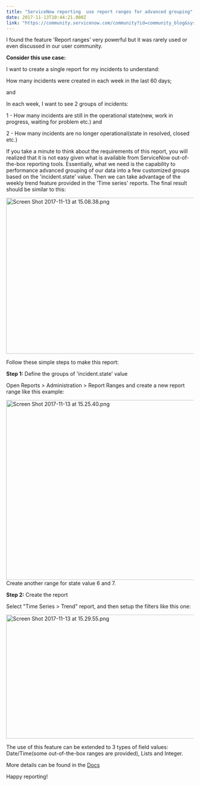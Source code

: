 ```yaml
---
title: "ServiceNow reporting  use report ranges for advanced grouping"
date: 2017-11-13T10:44:21.000Z
link: "https://community.servicenow.com/community?id=community_blog&sys_id=b11e226ddbd0dbc01dcaf3231f961988"
---
```

<p>I found the feature 'Report ranges' very powerful but it was rarely used or even discussed in our user community.</p><p></p><p><strong>Consider this use case:</strong></p><p></p><p>I want to create a single report for my incidents to understand:</p><p>How many incidents were created in each week in the last 60 days;</p><p>and</p><p>In each week, I want to see 2 groups of incidents:</p><p>1 - How many incidents are still in the operational state(new, work in progress, waiting for problem etc.) and</p><p>2 - How many incidents are no longer operational(state in resolved, closed etc.)</p><p></p><p>If you take a minute to think about the requirements of this report, you will realized that it is not easy given what is available from ServiceNow out-of-the-box reporting tools. Essentially, what we need is the capability to performance advanced grouping of our data into a few customized groups based on the 'incident.state' value. Then we can take advantage of the weekly trend feature provided in the 'Time series' reports. The final result should be similar to this:</p><p><img   alt="Screen Shot 2017-11-13 at 15.08.38.png" class="image-1 jive-image" height="418" src="69ba3379db545fc068c1fb651f9619cb.iix" style="width: 512px; height: 417.858px; display: block; margin-left: auto; margin-right: auto;" width="512"/></p><p></p><p>Follow these simple steps to make this report:</p><p></p><p><strong>Step 1:</strong> Define the groups of 'incident.state' value</p><p>Open <span class="ph cmd"><span class="ph menucascade"><span class="ph uicontrol">Reports</span> &gt; <span class="ph uicontrol">Administration</span> &gt; <span class="ph uicontrol">Report Ranges and create a new report range like this example:</span></span></span></p><p><span class="ph cmd"><span class="ph menucascade"><span class="ph uicontrol"><img   alt="Screen Shot 2017-11-13 at 15.25.40.png" class="image-2 jive-image" src="6cb8158edb90d7041dcaf3231f9619f9.iix" style="width: 620px; height: 482px; float: left;"/></span></span></span></p><p></p><p><span class="ph cmd"><span class="ph menucascade"><span class="ph uicontrol"></span></span></span></p><p><span class="ph cmd"><span class="ph menucascade"><span class="ph uicontrol"></span></span></span></p><p><span class="ph cmd"><span class="ph menucascade"><span class="ph uicontrol"></span></span></span></p><p><span class="ph cmd"><span class="ph menucascade"><span class="ph uicontrol"></span></span></span></p><p><span class="ph cmd"><span class="ph menucascade"><span class="ph uicontrol"></span></span></span></p><p><span class="ph cmd"><span class="ph menucascade"><span class="ph uicontrol"></span></span></span></p><p><span class="ph cmd"><span class="ph menucascade"><span class="ph uicontrol"></span></span></span></p><p><span class="ph cmd"><span class="ph menucascade"><span class="ph uicontrol"></span></span></span></p><p><span class="ph cmd"><span class="ph menucascade"><span class="ph uicontrol"></span></span></span></p><p><span class="ph cmd"><span class="ph menucascade"><span class="ph uicontrol"></span></span></span></p><p><span class="ph cmd"><span class="ph menucascade"><span class="ph uicontrol"></span></span></span></p><p><span class="ph cmd"><span class="ph menucascade"><span class="ph uicontrol"></span></span></span></p><p><span class="ph cmd"><span class="ph menucascade"><span class="ph uicontrol"></span></span></span></p><p><span class="ph cmd"><span class="ph menucascade"><span class="ph uicontrol"></span></span></span></p><p><span class="ph cmd"><span class="ph menucascade"><span class="ph uicontrol"></span></span></span></p><p><span class="ph cmd"><span class="ph menucascade"><span class="ph uicontrol"></span></span></span></p><p><span class="ph cmd"><span class="ph menucascade"><span class="ph uicontrol"></span></span></span></p><p><span class="ph cmd"><span class="ph menucascade"><span class="ph uicontrol"></span></span></span></p><p><span class="ph cmd"><span class="ph menucascade"><span class="ph uicontrol"></span></span></span></p><p><span class="ph cmd"><span class="ph menucascade"><span class="ph uicontrol"></span></span></span></p><p><span class="ph cmd"><span class="ph menucascade"><span class="ph uicontrol"></span></span></span></p><p><span class="ph cmd"><span class="ph menucascade"><span class="ph uicontrol"></span></span></span></p><p><span class="ph cmd"><span class="ph menucascade"><span class="ph uicontrol"></span></span></span></p><p><span class="ph cmd"><span class="ph menucascade"><span class="ph uicontrol"></span></span></span></p><p><span class="ph cmd"><span class="ph menucascade"><span class="ph uicontrol"></span></span></span></p><p><span class="ph cmd"><span class="ph menucascade"><span class="ph uicontrol">Create another range for state value 6 and 7.</span></span></span></p><p></p><p><span class="ph cmd"><span class="ph menucascade"><span class="ph uicontrol"></span></span></span></p><p><span class="ph cmd"><span class="ph menucascade"><span class="ph uicontrol"><strong>Step 2:</strong> Create the report</span></span></span></p><p><span class="ph cmd"><span class="ph menucascade"><span class="ph uicontrol">Select "Time Series &gt; Trend" report, and then setup the filters like this one:</span></span></span></p><p><span class="ph cmd"><span class="ph menucascade"><span class="ph uicontrol"><img   alt="Screen Shot 2017-11-13 at 15.29.55.png" class="image-3 jive-image" height="331" src="db54748edb1cdfc03eb27a9e0f961944.iix" style="width: 905px; height: 331.347px;" width="905"/></span></span></span></p><p></p><p>The use of this feature can be extended to 3 types of field values: Date/Time(some out-of-the-box ranges are provided), Lists and Integer.</p><p></p><p>More details can be found in the <a title="ocs.servicenow.com/bundle/jakarta-performance-analytics-and-reporting/page/use/reporting/concept/c_ReportRanges.html" href="https://docs.servicenow.com/bundle/jakarta-performance-analytics-and-reporting/page/use/reporting/concept/c_ReportRanges.html">Docs</a></p><p></p><p>Happy reporting!</p>